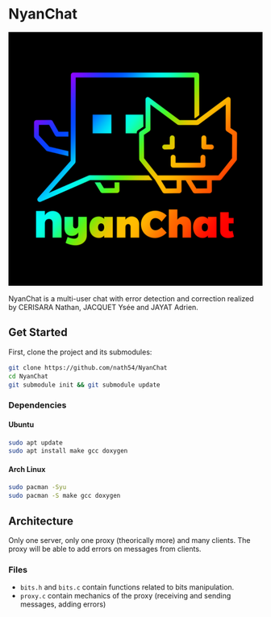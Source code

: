 # NyanChat

![](res/NyanChat_bg_black.png)

NyanChat is a multi-user chat with error detection and correction realized by CERISARA Nathan, JACQUET Ysée and JAYAT Adrien.

## Get Started

First, clone the project and its submodules:

```sh
git clone https://github.com/nath54/NyanChat
cd NyanChat
git submodule init && git submodule update
```

### Dependencies

#### Ubuntu

```sh
sudo apt update
sudo apt install make gcc doxygen
```

#### Arch Linux

```sh
sudo pacman -Syu
sudo pacman -S make gcc doxygen
```

## Architecture

Only one server, only one proxy (theorically more) and many clients.
The proxy will be able to add errors on messages from clients.

### Files

- `bits.h` and `bits.c` contain functions related to bits manipulation.
- `proxy.c` contain mechanics of the proxy (receiving and sending messages, adding errors)

